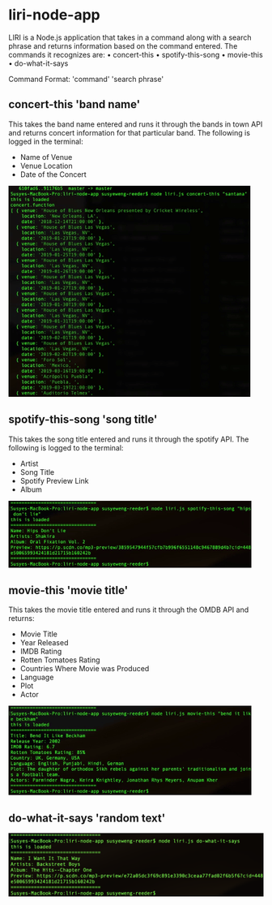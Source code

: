 # liri-node-app

LIRI is a Node.js application that takes in a command along with a search phrase and returns information based on the command entered. The commands it recognizes are: • concert-this • spotify-this-song •  movie-this • do-what-it-says

Command Format: 'command' 'search phrase'


## concert-this 'band name'

This takes the band name entered and runs it through the bands in town API and returns concert information for that particular band. The following is logged in the terminal:
- Name of Venue
- Venue Location 
- Date of the Concert

![alt text](images/concert-this.gif "Santana Concert Search")

## spotify-this-song 'song title'

This takes the song title entered and runs it through the spotify API. The following is logged to the terminal:
- Artist
- Song Title
- Spotify Preview Link
- Album

![alt text](images/spotify-this-song.gif "Spotify Song Search")

## movie-this 'movie title'

This takes the movie title entered and runs it through the OMDB API and returns:
- Movie Title
- Year Released
- IMDB Rating
- Rotten Tomatoes Rating
- Countries Where Movie was Produced
- Language
- Plot
- Actor

![alt text](images/movie-this.gif "Movie Search")

## do-what-it-says 'random text'

![alt text](images/do-what-it-says.png "Random Text Search")